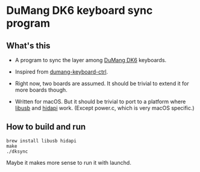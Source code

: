 # DuMang DK6 keyboard sync program

## What's this

* A program to sync the layer among [DuMang DK6](http://www.beyondq.com/%E8%B6%85%E9%85%B7%E7%A7%91%E6%8A%80-%E4%BA%A7%E5%93%81-%E6%AF%92%E8%9F%92%E9%94%AE%E7%9B%98-%E6%A8%A1%E5%9D%97%E5%8C%96%E9%94%AE%E7%9B%98-dk6-dumang.html) keyboards.

* Inspired from
  [dumang-keyboard-ctrl](https://github.com/mayanez/dumang-keyboard-ctrl).

* Right now, two boards are assumed.
  It should be trivial to extend it for more boards though.

* Written for macOS.
  But it should be trivial to port to a platform where
  [libusb](https://github.com/libusb/libusb) and
  [hidapi](https://github.com/libusb/hidapi) work.
  (Except power.c, which is very macOS specific.)

## How to build and run

```
brew install libusb hidapi
make
./dksync
```

Maybe it makes more sense to run it with launchd.
